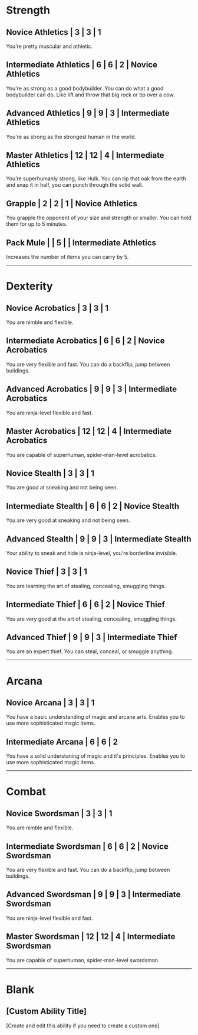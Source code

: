 # Strength
## Novice Athletics | 3 | 3 | 1 
You’re pretty muscular and athletic.

## Intermediate Athletics | 6 | 6 | 2 | Novice Athletics
You're as strong as a good bodybuilder. You can do what a good bodybuilder can do.
Like lift and throw that big rock or tip over a cow.

## Advanced Athletics | 9 | 9 | 3 | Intermediate Athletics
You're as strong as the strongest human in the world.

## Master Athletics | 12 | 12 | 4 | Intermediate Athletics
You’re superhumanly strong, like Hulk. You can rip that oak from the earth and snap it in half, you can punch through the solid wall.


## Grapple | 2 | 2 | 1 | Novice Athletics
You grapple the opponent of your size and strength or smaller. You can hold them for up to 5 minutes.

## Pack Mule | | 5 | | Intermediate Athletics
Increases the number of items you can carry by 5.

---

# Dexterity
## Novice Acrobatics | 3 | 3 | 1 
You are nimble and flexible.

## Intermediate Acrobatics | 6 | 6 | 2 | Novice Acrobatics
You are very flexible and fast. You can do a backflip, jump between buildings.

## Advanced Acrobatics | 9 | 9 | 3 | Intermediate Acrobatics
You are ninja-level flexible and fast.

## Master Acrobatics | 12 | 12 | 4 | Intermediate Acrobatics
You are capable of superhuman, spider-man-level acrobatics.

## Novice Stealth | 3 | 3 | 1 
You are good at sneaking and not being seen.

## Intermediate Stealth | 6 | 6 | 2 | Novice Stealth
You are very good at sneaking and not being seen.

## Advanced Stealth | 9 | 9 | 3 | Intermediate Stealth
Your ability to sneak and hide is ninja-level, you're borderline invisible.

## Novice Thief | 3 | 3 | 1 
You are learning the art of stealing, concealing, smuggling things.

## Intermediate Thief | 6 | 6 | 2 | Novice Thief
You are very good at the art of stealing, concealing, smuggling things.

## Advanced Thief | 9 | 9 | 3 | Intermediate Thief
You are an expert thief. You can steal, conceal, or smuggle anything.


---

# Arcana

## Novice Arcana | 3 | 3 | 1 
You have a basic understanding of magic and arcane arts.
Enables you to use more sophisticated magic items.

## Intermediate Arcana | 6 | 6 | 2
You have a solid understaning of magic and it's principles. 
Enables you to use more sophisticated magic items.


---

# Combat
## Novice Swordsman | 3 | 3 | 1 
You are nimble and flexible.

## Intermediate Swordsman | 6 | 6 | 2 | Novice Swordsman
You are very flexible and fast. You can do a backflip, jump between buildings.

## Advanced Swordsman | 9 | 9 | 3 | Intermediate Swordsman
You are ninja-level flexible and fast.

## Master Swordsman | 12 | 12 | 4 | Intermediate Swordsman
You are capable of superhuman, spider-man-level swordsman.

---

# Blank
## [Custom Ability Title]
[Create and edit this ability if you need to create a custom one]
